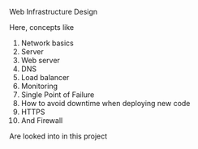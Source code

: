 Web Infrastructure Design

Here, concepts like
1. Network basics
1. Server
1. Web server
1. DNS
1. Load balancer
1. Monitoring
1. Single Point of Failure
1. How to avoid downtime when deploying new code
1. HTTPS
1. And Firewall

Are looked into in this project
